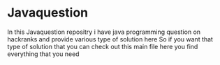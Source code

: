 # Javaquestion

In this Javaquestion repositry i have java programming question on hackranks and provide various type of solution here
So if you want that type of solution that you can check out this main file here you find everything that you need 
